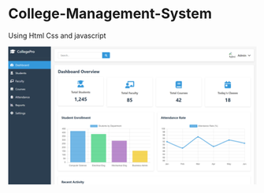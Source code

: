 # College-Management-System
<p>Using Html Css and javascript</p>

![image alt](https://github.com/Aadarshkumarsingh8084/College-Management-System/blob/main/Screenshot%202025-04-18%20211653.png)
